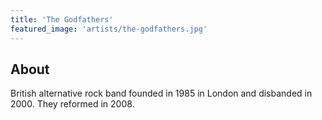 ```yaml
---
title: 'The Godfathers'
featured_image: 'artists/the-godfathers.jpg'
---
```


## About

British alternative rock band founded in 1985 in London and disbanded in 2000. They reformed in 2008.
